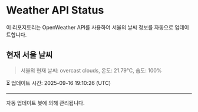 
# Weather API Status

이 리포지토리는 OpenWeather API를 사용하여 서울의 날씨 정보를 자동으로 업데이트합니다.

## 현재 서울 날씨
> 서울의 현재 날씨: overcast clouds, 온도: 21.79°C, 습도: 100%

⏳ 업데이트 시간: 2025-09-16 19:10:26 (UTC)

---
자동 업데이트 봇에 의해 관리됩니다.
